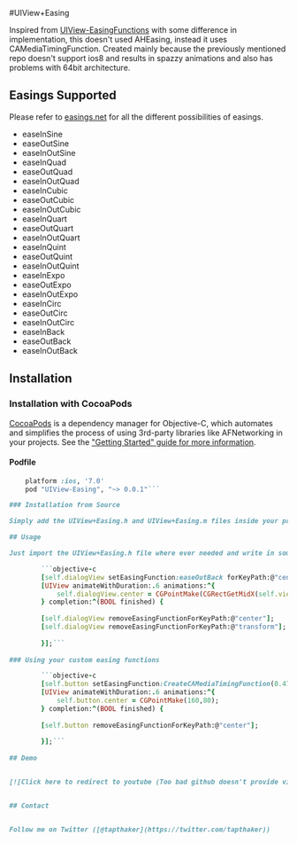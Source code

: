 #UIView+Easing

Inspired from [UIView-EasingFunctions](https://github.com/zrxq/UIView-EasingFunctions)  with some difference in implementation, this doesn't used AHEasing, instead it uses CAMediaTimingFunction. Created mainly because the previously mentioned repo doesn't support ios8 and results in spazzy animations and also has problems with 64bit architecture.

## Easings Supported

Please refer to [easings.net](http://easings.net) for all the different possibilities of easings.

* easeInSine
* easeOutSine
* easeInOutSine 
* easeInQuad
* easeOutQuad
* easeInOutQuad 
* easeInCubic
* easeOutCubic
* easeInOutCubic
* easeInQuart
* easeOutQuart
* easeInOutQuart
* easeInQuint
* easeOutQuint
* easeInOutQuint
* easeInExpo
* easeOutExpo
* easeInOutExpo 
* easeInCirc
* easeOutCirc
* easeInOutCirc 
* easeInBack
* easeOutBack
* easeInOutBack 

## Installation

### Installation with CocoaPods

[CocoaPods](http://cocoapods.org) is a dependency manager for Objective-C, which automates and simplifies the process of using 3rd-party libraries like AFNetworking in your projects. See the ["Getting Started" guide for more information](https://github.com/AFNetworking/AFNetworking/wiki/Getting-Started-with-AFNetworking).

#### Podfile

```ruby
	platform :ios, '7.0'
	pod "UIView-Easing", "~> 0.0.1"```

### Installation from Source

Simply add the UIView+Easing.h and UIView+Easing.m files inside your project. 

## Usage

Just import the UIView+Easing.h file where ever needed and write in something like the following.

		```objective-c
 	 	[self.dialogView setEasingFunction:easeOutBack forKeyPath:@"center"];
    	[UIView animateWithDuration:.6 animations:^{
    		self.dialogView.center = CGPointMake(CGRectGetMidX(self.view.bounds), CGRectGetMidY(self.view.bounds));
     	} completion:^(BOOL finished) {
        
        [self.dialogView removeEasingFunctionForKeyPath:@"center"];
        [self.dialogView removeEasingFunctionForKeyPath:@"transform"];
        
    	}];```
    	
### Using your custom easing functions

 	 	```objective-c
 	 	[self.button setEasingFunction:CreateCAMediaTimingFunction(0.47, 0, 0.745, 0.715) forKeyPath:@"center"];
    	[UIView animateWithDuration:.6 animations:^{
    		self.button.center = CGPointMake(160,80);
     	} completion:^(BOOL finished) {
        
        [self.button removeEasingFunctionForKeyPath:@"center"];
        
    	}];```
    	
## Demo


[![Click here to redirect to youtube (Too bad github doesn't provide video embedding)](http://img.youtube.com/vi/VBGnVLRq49s/0.jpg)](http://youtu.be/VBGnVLRq49s)


## Contact


Follow me on Twitter ([@tapthaker](https://twitter.com/tapthaker))